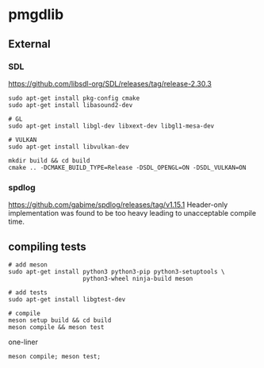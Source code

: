 # pmgdlib

## External
### SDL
https://github.com/libsdl-org/SDL/releases/tag/release-2.30.3
```
sudo apt-get install pkg-config cmake
sudo apt-get install libasound2-dev

# GL
sudo apt-get install libgl-dev libxext-dev libgl1-mesa-dev

# VULKAN
sudo apt-get install libvulkan-dev

mkdir build && cd build
cmake .. -DCMAKE_BUILD_TYPE=Release -DSDL_OPENGL=ON -DSDL_VULKAN=ON
```

### spdlog
https://github.com/gabime/spdlog/releases/tag/v1.15.1
Header-only implementation was found to be too heavy leading to unacceptable compile time.

## compiling tests
```
# add meson
sudo apt-get install python3 python3-pip python3-setuptools \
                     python3-wheel ninja-build meson

# add tests
sudo apt-get install libgtest-dev

# compile
meson setup build && cd build
meson compile && meson test
```

one-liner
```
meson compile; meson test;
```
